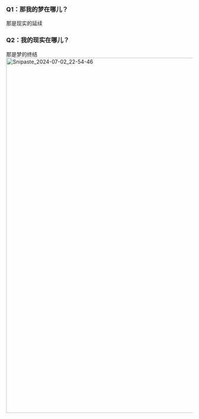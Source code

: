 ### Q1：那我的梦在哪儿？
那是现实的延续
### Q2：我的现实在哪儿？
那是梦的终结
<img width="960" alt="Snipaste_2024-07-02_22-54-46" src="https://github.com/lao-mu-ji/breathless.github.io/assets/82713293/04e1447e-defe-4c6f-94ec-387f6b80a066">

